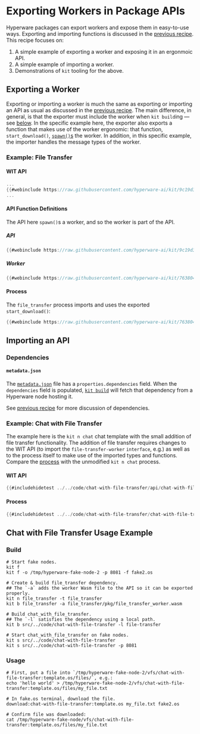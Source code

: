 # Exporting Workers in Package APIs

Hyperware packages can export workers and expose them in easy-to-use ways.
Exporting and importing functions is discussed in the [previous recipe](./package_apis.md).
This recipe focuses on:
1. A simple example of exporting a worker and exposing it in an ergonmoic API.
2. A simple example of importing a worker.
3. Demonstrations of `kit` tooling for the above.

## Exporting a Worker

Exporting or importing a worker is much the same as exporting or importing an API as usual as discussed in the [previous recipe](./package_apis.md).
The main difference, in general, is that the exporter must include the worker when `kit build`ing — see [below](#chat-with-file-transfer-usage-example).
In the specific example here, the exporter also exports a function that makes use of the worker ergonomic: that function, `start_download()`, [`spawn()`s](https://github.com/hyperware-ai/process_lib/blob/9a53504693676094ba06f601312457675d10ca8a/src/lib.rs#L137) the worker.
In addition, in this specific example, the importer handles the message types of the worker.

### Example: File Transfer

#### WIT API

```rust
...
{{#webinclude https://raw.githubusercontent.com/hyperware-ai/kit/9c19d378b8f9f94975c4b4790029b1363c26e0fc/src/new/templates/rust/no-ui/file_transfer/api/%7Bpackage_name%7D%3A%7Bpublisher%7D-v0.wit 16:73}}
...
```

#### API Function Definitions

The API here `spawn()`s a worker, and so the worker is part of the API.

##### API

```rust
{{#webinclude https://raw.githubusercontent.com/hyperware-ai/kit/9c19d378b8f9f94975c4b4790029b1363c26e0fc/src/new/templates/rust/no-ui/file_transfer/file_transfer_worker_api/src/lib.rs}}
```

##### Worker

```rust
{{#webinclude https://raw.githubusercontent.com/hyperware-ai/kit/76380492ac93f701a837763968fdff24aaef36c6/src/new/templates/rust/no-ui/file_transfer/file_transfer_worker/src/lib.rs}}
```

#### Process

The `file_transfer` process imports and uses the exported `start_download()`:

```rust
{{#webinclude https://raw.githubusercontent.com/hyperware-ai/kit/76380492ac93f701a837763968fdff24aaef36c6/src/new/templates/rust/no-ui/file_transfer/%7Bpackage_name%7D/src/lib.rs}}
```

## Importing an API

### Dependencies

#### `metadata.json`

The [`metadata.json`](https://github.com/hyperware-ai/hyperware-book/blob/main/code/chat-with-file-transfer/metadata.json#L14-L16) file has a `properties.dependencies` field.
When the `dependencies` field is populated, [`kit build`](../kit/build.md) will fetch that dependency from a Hyperware node hosting it.

See [previous recipe](./package_apis.md#dependencies) for more discussion of dependencies.

### Example: Chat with File Transfer

The example here is the `kit n chat` chat template with the small addition of file transfer functionality.
The addition of file transfer requires changes to the WIT API (to import the `file-transfer-worker` `interface`, e.g.) as well as to the process itself to make use of the imported types and functions.
Compare the [process](#process-1) with the unmodified `kit n chat` process.

#### WIT API

```rust
{{#includehidetest ../../code/chat-with-file-transfer/api/chat-with-file-transfer:template.os-v0.wit}}
```

#### Process

```rust
{{#includehidetest ../../code/chat-with-file-transfer/chat-with-file-transfer/src/lib.rs}}
```

## Chat with File Transfer Usage Example

### Build

```
# Start fake nodes.
kit f
kit f -o /tmp/hyperware-fake-node-2 -p 8081 -f fake2.os

# Create & build file_transfer dependency.
## The `-a` adds the worker Wasm file to the API so it can be exported properly.
kit n file_transfer -t file_transfer
kit b file_transfer -a file_transfer/pkg/file_transfer_worker.wasm

# Build chat_with_file_transfer.
## The `-l` satisfies the dependency using a local path.
kit b src/../code/chat-with-file-transfer -l file-transfer

# Start chat_with_file_transfer on fake nodes.
kit s src/../code/chat-with-file-transfer
kit s src/../code/chat-with-file-transfer -p 8081
```

### Usage

```
# First, put a file into `/tmp/hyperware-fake-node-2/vfs/chat-with-file-transfer:template.os/files/`, e.g.:
echo 'hello world' > /tmp/hyperware-fake-node-2/vfs/chat-with-file-transfer:template.os/files/my_file.txt

# In fake.os terminal, download the file.
download:chat-with-file-transfer:template.os my_file.txt fake2.os

# Confirm file was downloaded:
cat /tmp/hyperware-fake-node/vfs/chat-with-file-transfer:template.os/files/my_file.txt
```
